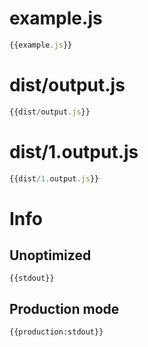 # example.js

``` javascript
{{example.js}}
```

# dist/output.js

``` javascript
{{dist/output.js}}
```

# dist/1.output.js

``` javascript
{{dist/1.output.js}}
```

# Info

## Unoptimized

```
{{stdout}}
```

## Production mode

```
{{production:stdout}}
```
